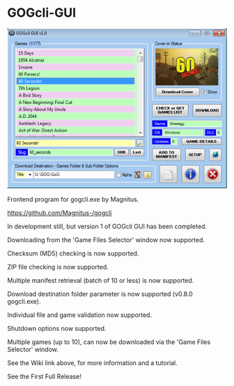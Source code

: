 # GOGcli-GUI

![gogcli_main_5](https://github.com/Twombs/GOGcli-GUI/blob/main/Screenshots/gogcli_main_8.png?raw=true)

Frontend program for gogcli.exe by Magnitus.

https://github.com/Magnitus-/gogcli

In development still, but version 1 of GOGcli GUI has been completed.

Downloading from the 'Game Files Selector' window now supported.

Checksum (MD5) checking is now supported.

ZIP file checking is now supported.

Multiple manifest retrieval (batch of 10 or less) is now supported.

Download destination folder parameter is now supported (v0.8.0 gogcli.exe).

Individual file and game validation now supported.

Shutdown options now supported.

Multiple games (up to 10), can now be downloaded via the 'Game Files Selector' window.

See the Wiki link above, for more information and a tutorial.

See the First Full Release!
